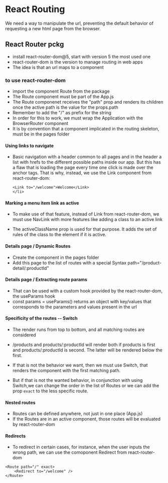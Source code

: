 # React Routing

We need a way to manipulate the url, preventing the default behavior of requesting a new html page from the browser.

## React Router pckg

- install react-router-dom@5, start with version 5 the most used one
- react-router-dom is the version to manage routing in web apps
- The idea is that an url maps to a component

### to use react-router-dom

- import the component Route from the package
- The Route component must be part of the App.js
- The Route componenet receives the "path" prop and renders its children once the active path is the value for the props.path
- Remember to add the "/" as prefix for the string
- In order for this to work, we must wrap the Application with the BrowserRouter component
- It is by convention that a component implicated in the routing skeleton, must be in the pages folder

#### Using links to navigate

- Basic navigation with a header common to all pages and in the header a list with hrefs to the different possible paths inside our app. But this has a flaw that is loading the page every time one click is made over the anchor tags. That is why, instead, we use the Link component from react-router-dom:
  ```<li>
  <Link to="/welcome">Welcome</Link>
  </li>
  ```

#### Marking a menu item link as active

- To make use of that feature, instead of Link from react-router-dom, we must use NavLink with more features like adding a class to an active link

- The activeClassName prop is used for that purpose. It adds the set of rules of the class to the element if it is active.

#### Details page / Dynamic Routes

- Create the component in the pages folder
- Add this page to the list of routes with a special Syntax path="/product-detail/:productId"

#### Details page / Extracting route params

- That can be used with a custom hook provided by the react-router-dom, the useParams hook
- const params = useParams() returns an object with key/values that corresponds to the parameters and values present in the url

#### Specificity of the routes -- Switch

- The render runs from top to bottom, and all matching routes are considered
- /products and products/:productId will render both if products is first and products/:productId is second. The latter will be rendered below the first.

- If that is not the behavior we want, then we must use Switch, that renders the component with the first matching path.

- But if that is not the wanted behavior, in conjunction with using Switch,we can change the order in the list of Routes or we can add the prop `exact` to the less specific route.

#### Nested routes

- Routes can be defined anywhere, not just in one place (App.js)
- If the Routes are in an active component, those routes will be evaluated by react-router-dom

#### Redirects

- To redirect in certain cases, for instance, when the user inputs the wrong path, we can use the comoponent Redirect from react-router-dom

```
<Route path="/" exact>
    <Redirect to="/welcome" />
</Route>
```
